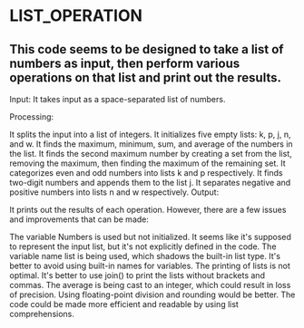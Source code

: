 # LIST_OPERATION
## This code seems to be designed to take a list of numbers as input, then perform various operations on that list and print out the results.

Input: It takes input as a space-separated list of numbers.

Processing:

It splits the input into a list of integers.
It initializes five empty lists: k, p, j, n, and w.
It finds the maximum, minimum, sum, and average of the numbers in the list.
It finds the second maximum number by creating a set from the list, removing the maximum, then finding the maximum of the remaining set.
It categorizes even and odd numbers into lists k and p respectively.
It finds two-digit numbers and appends them to the list j.
It separates negative and positive numbers into lists n and w respectively.
Output:

It prints out the results of each operation.
However, there are a few issues and improvements that can be made:

The variable Numbers is used but not initialized. It seems like it's supposed to represent the input list, but it's not explicitly defined in the code.
The variable name list is being used, which shadows the built-in list type. It's better to avoid using built-in names for variables.
The printing of lists is not optimal. It's better to use join() to print the lists without brackets and commas.
The average is being cast to an integer, which could result in loss of precision. Using floating-point division and rounding would be better.
The code could be made more efficient and readable by using list comprehensions.